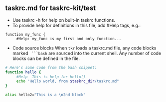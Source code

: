 ## taskrc.md for taskrc-kit/test

*  Use taskrc -h for help on built-in taskrc functions.
*  To provide help for definitions in this file, add #Help tags, e.g.:
```
function my_func {
     #Help: my_func is my first and only function...
```

* Code source blocks
When `tkr` loads a taskrc.md file, any code blocks marked ` ```bash` are sourced into the current shell.  Any number of code blocks can be defined in the file.

```bash
# Here's some code from the bash snippet:
function hello {
     #Help  This is help for hello()
     echo "Hello world, from $taskrc_dir/taskrc.md"
}
```
```bash
alias hello2="This is a \n2nd block"
```

